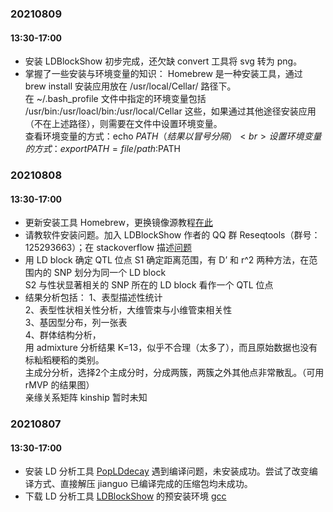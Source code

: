 ### 20210809
#### 13:30-17:00
* 安装 LDBlockShow 初步完成，还欠缺 convert 工具将 svg 转为 png。
* 掌握了一些安装与环境变量的知识：
  Homebrew 是一种安装工具，通过 brew install 安装应用放在 /usr/local/Cellar/ 路径下。<br>
  在 ~/.bash_profile 文件中指定的环境变量包括 /usr/bin:/usr/loacl/bin:/usr/local/Cellar 这些，如果通过其他途径安装应用（不在上述路径），则需要在文件中设置环境变量。<br>
  查看环境变量的方式：echo $PATH （结果以冒号分隔）<br>
  设置环境变量的方式：export PATH = file/path:$PATH

### 20210808
#### 13:30-17:00
* 更新安装工具 Homebrew，更换镜像源教程[在此](https://blog.csdn.net/H_WeiC/article/details/107857302)
* 请教软件安装问题。加入 LDBlockShow 作者的 QQ 群 Reseqtools（群号：125293663）；在 stackoverflow 描述[问题](https://stackoverflow.com/questions/68698315/ld-symbols-not-found-for-architecture-x86-64-after-the-make-command)
* 用 LD block 确定 QTL 位点
  S1 确定距离范围，有 D’ 和 r^2 两种方法，在范围内的 SNP 划分为同一个 LD block <br>
  S2 与性状显著相关的 SNP 所在的 LD block 看作一个 QTL 位点<br>
* 结果分析包括：
  1、表型描述性统计<br>
  2、表型性状相关性分析，大维管束与小维管束相关性<br>
  3、基因型分布，列一张表<br>
  4、群体结构分析，<br>
    用 admixture 分析结果 K=13，似乎不合理（太多了），而且原始数据也没有标籼稻粳稻的类别。<br>
    主成分分析，选择2个主成分时，分成两簇，两簇之外其他点非常散乱。（可用 rMVP 的结果图）<br>
    亲缘关系矩阵 kinship 暂时未知<br>

### 20210807
#### 13:30-17:00
* 安装 LD 分析工具 [PopLDdecay](https://github.com/BGI-shenzhen/PopLDdecay) 遇到编译问题，未安装成功。尝试了改变编译方式、直接解压 jianguo 已编译完成的压缩包均未成功。
* 下载 LD 分析工具 [LDBlockShow](https://github.com/BGI-shenzhen/LDBlockShow/) 的预安装环境 [gcc](https://gcc.gnu.org/git.html)


